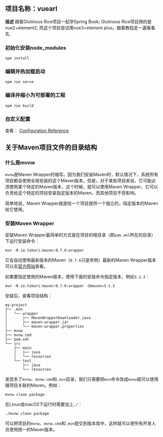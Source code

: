 ## 项目名称：vuearl

**描述**
跟着Glutinous Rice项目一起学Spring Book;
Glutinous Rice项目用的是vue2+element2,
而这个项目尝试用vue3+element plus。跟着教程走一遍看看先.

### 初始化安装node_modules

```
npm install
```

### 编辑并热加载启动

```
npm run serve
```

### 编译并缩小为可部署的工程

```
npm run build
```

### 自定义配置

查看： [Configuration Reference](https://cli.vuejs.org/config/).

## 关于Maven项目文件的目录结构

### 什么是mvnw

`mvnw`是Maven Wrapper的缩写。因为我们安装Maven时，默认情况下，系统所有项目都会使用全局安装的这个Maven版本。但是，对于某些项目来说，它可能必须使用某个特定的Maven版本，这个时候，就可以使用Maven
Wrapper，它可以负责给这个特定的项目安装指定版本的Maven，而其他项目不受影响。

简单地说，Maven Wrapper就是给一个项目提供一个独立的，指定版本的Maven给它使用。

### 安装Maven Wrapper

安装Maven Wrapper最简单的方式是在项目的根目录（即`pom.xml`所在的目录）下运行安装命令：

```
mvn -N io.takari:maven:0.7.6:wrapper
```

它会自动使用最新版本的Maven（`0.7.6`只是举例）最新的Maven
Wrapper版本可以去[官方网站](https://github.com/takari/maven-wrapper)查看。

如果要指定使用的Maven版本，使用下面的安装命令指定版本，例如`3.1.3`：

```
mvn -N io.takari:maven:0.7.6:wrapper -Dmaven=3.1.3
```

安装后，查看项目结构：

```ascii
my-project
├── .mvn
│   └── wrapper
│       ├── MavenWrapperDownloader.java
│       ├── maven-wrapper.jar
│       └── maven-wrapper.properties
├── mvnw
├── mvnw.cmd
├── pom.xml
└── src
    ├── main
    │   ├── java
    │   └── resources
    └── test
        ├── java
        └── resources
```

发现多了`mvnw`、`mvnw.cmd`和`.mvn`目录，我们只需要把`mvn`命令改成`mvnw`就可以使用跟项目关联的Maven。例如：

```
mvnw clean package
```

在Linux或macOS下运行时需要加上`./`：

```
./mvnw clean package
```

可以把项目的`mvnw`、`mvnw.cmd`和`.mvn`提交到版本库中，这样就可以使所有开发人员使用统一的Maven版本。